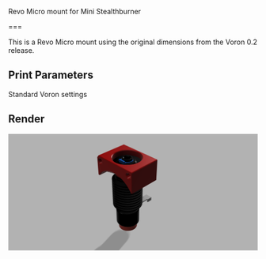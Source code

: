 Revo Micro mount for Mini Stealthburner

===

This is a Revo Micro mount using the original dimensions from the Voron 0.2 release.

Print Parameters
---
Standard Voron settings

Render
---

![Revo Micro mount for Voron 0.2](Hotend_Mount_Revo_Micro.png?raw=true)
